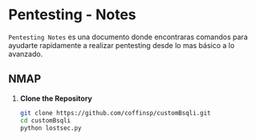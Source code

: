 # Pentesting - Notes

`Pentesting Notes` es una documento donde encontraras comandos para ayudarte rapidamente a realizar pentesting desde lo mas básico a lo avanzado.

## NMAP

1. **Clone the Repository**

   ```bash
   git clone https://github.com/coffinsp/customBsqli.git
   cd customBsqli
   python lostsec.py
